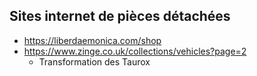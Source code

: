 ## Sites internet de pièces détachées

- https://liberdaemonica.com/shop
- https://www.zinge.co.uk/collections/vehicles?page=2
    - Transformation des Taurox
